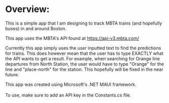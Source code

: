 # Overview: <br/>
This is a simple app that I am designing to track MBTA trains (and hopefully buses) in and around Boston. 

This app uses the MBTA's API found at https://api-v3.mbta.com/ 

Currently this app simply uses the user inputted text to find the predictions for trains. This does however mean that the user has to type EXACTLY what the API wants to get a result. For example, when searching for Orange line departures from North Station, the user would have to type "Orange" for the line and "place-north" for the station. This hopefully will be fixed in the near future. 

This app was created using Microsoft's .NET MAUI framework.<br/><br/>
To use, make sure to add an API key in the Constants.cs file.
